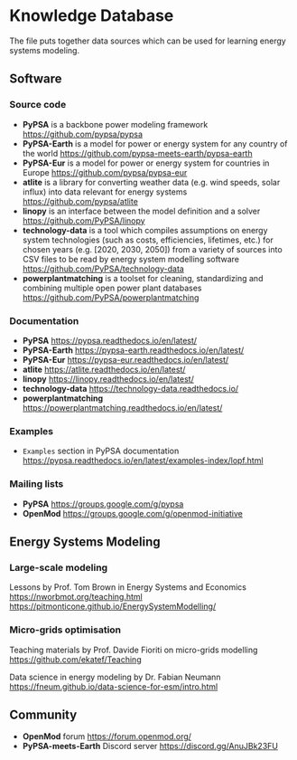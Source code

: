 # Knowledge Database
The file puts together data sources which can be used for learning energy systems modeling.

## Software

### Source code
- **PyPSA** is a backbone power modeling framework https://github.com/pypsa/pypsa
- **PyPSA-Earth** is a model for power or energy system for any country of the world https://github.com/pypsa-meets-earth/pypsa-earth
- **PyPSA-Eur** is a model for power or energy system for countries in Europe https://github.com/pypsa/pypsa-eur
- **atlite** is a library for converting weather data (e.g. wind speeds, solar influx) into data relevant for energy systems https://github.com/pypsa/atlite
- **linopy** is an interface between the model definition and a solver https://github.com/PyPSA/linopy
- **technology-data** is a tool which compiles assumptions on energy system technologies (such as costs, efficiencies, lifetimes, etc.) for chosen years (e.g. [2020, 2030, 2050]) from a variety of sources into CSV files to be read by energy system modelling software https://github.com/PyPSA/technology-data
- **powerplantmatching**  is a toolset for cleaning, standardizing and combining multiple open power plant databases https://github.com/PyPSA/powerplantmatching

### Documentation
- **PyPSA** https://pypsa.readthedocs.io/en/latest/
- **PyPSA-Earth** https://pypsa-earth.readthedocs.io/en/latest/
- **PyPSA-Eur** https://pypsa-eur.readthedocs.io/en/latest/
- **atlite** https://atlite.readthedocs.io/en/latest/
- **linopy** https://linopy.readthedocs.io/en/latest/
- **technology-data** https://technology-data.readthedocs.io/
- **powerplantmatching** https://powerplantmatching.readthedocs.io/en/latest/

### Examples
- `Examples` section in PyPSA documentation https://pypsa.readthedocs.io/en/latest/examples-index/lopf.html

### Mailing lists
- **PyPSA** https://groups.google.com/g/pypsa
- **OpenMod** https://groups.google.com/g/openmod-initiative

## Energy Systems Modeling
### Large-scale modeling
Lessons by Prof. Tom Brown in Energy Systems and Economics
https://nworbmot.org/teaching.html
https://pitmonticone.github.io/EnergySystemModelling/

### Micro-grids optimisation
Teaching materials by Prof. Davide Fioriti on micro-grids modelling
https://github.com/ekatef/Teaching

Data science in energy modeling by Dr. Fabian Neumann https://fneum.github.io/data-science-for-esm/intro.html

## Community
- **OpenMod** forum https://forum.openmod.org/
- **PyPSA-meets-Earth** Discord server https://discord.gg/AnuJBk23FU